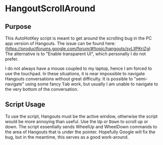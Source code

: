 # HangoutScrollAround

## Purpose

This AutoHotKey script is meant to get around the scrolling bug in the PC app
version of Hangouts. The issue can be found here: (https://productforums.google.com/forum/#!topic/hangouts/syLllPKriZg)
The alternative is to "Enable transparent UI", which personally I do not prefer.

I do not always have a mouse coupled to my laptop, hence I am forced to use the
touchpad. In these situations, it is near impossible to navigate Hangouts
conversations without great difficulty. It is possible to "semi-navigate" using
some fancy <kbd>Tab</kbd> work, but usually I am unable to navigate to the very
bottom of the conversation.

## Script Usage

To use the script, Hangouts must be the active window, otherwise the script would
be more annoying than useful. Use the <kbd>Up</kbd> or <kbd>Down</kbd> to scroll
up or down. The script essentially sends WheelUp and WheelDown commands to the
area of Hangouts that is under the pointer. Hopefully Google will fix the bug,
but in the meantime, this serves as a good work-around.